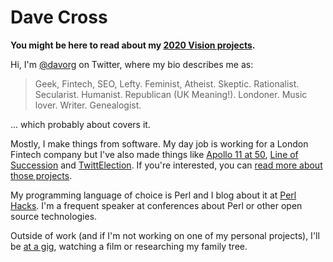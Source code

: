 # Dave Cross

**You might be here to read about my [2020 Vision projects](/2020-vision/).**

Hi, I'm [@davorg](https://twitter.com/davorg) on Twitter, where my bio
describes me as:

> Geek, Fintech, SEO, Lefty. Feminist, Atheist. Skeptic. Rationalist. Secularist. Humanist. Republican (UK Meaning!). Londoner. Music lover. Writer. Genealogist.

... which probably about covers it.

Mostly, I make things from software. My day job is working for a London
Fintech company but I've also made things like
<a href="https://twitter.com/apollo11at40">Apollo 11 at 50</a>, [Line of Succession](https://lineofsuccession.co.uk/) and
<a href="https://twittelection.co.uk/">TwittElection</a>. If you're interested, you can [read more about those projects](/projects/).

My programming language of choice is Perl and I blog about it at
<a href="https://perlhacks.com/">Perl Hacks</a>. I'm a frequent speaker
at conferences about Perl or other open source technologies.

Outside of work (and if I'm not working on one of my personal projects), I'll
be <a href="https://songkick.com/users/davorg/">at a gig</a>, watching a
film or researching my family tree.

